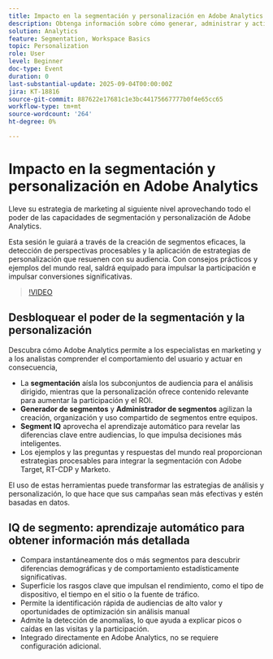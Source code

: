 ```yaml
---
title: Impacto en la segmentación y personalización en Adobe Analytics
description: Obtenga información sobre cómo generar, administrar y activar segmentos en Adobe Analytics. Explore el Generador de segmentos, Segment IQ y las estrategias de personalización que impulsan el ROI.
solution: Analytics
feature: Segmentation, Workspace Basics
topic: Personalization
role: User
level: Beginner
doc-type: Event
duration: 0
last-substantial-update: 2025-09-04T00:00:00Z
jira: KT-18816
source-git-commit: 887622e17681c1e3bc44175667777b0f4e65cc65
workflow-type: tm+mt
source-wordcount: '264'
ht-degree: 0%

---
```



# Impacto en la segmentación y personalización en Adobe Analytics

Lleve su estrategia de marketing al siguiente nivel aprovechando todo el poder de las capacidades de segmentación y personalización de Adobe Analytics.

Esta sesión le guiará a través de la creación de segmentos eficaces, la detección de perspectivas procesables y la aplicación de estrategias de personalización que resuenen con su audiencia. Con consejos prácticos y ejemplos del mundo real, saldrá equipado para impulsar la participación e impulsar conversiones significativas.

>[!VIDEO](https://video.tv.adobe.com/v/3471113/?learn=on&enablevpops)

## Desbloquear el poder de la segmentación y la personalización

Descubra cómo Adobe Analytics permite a los especialistas en marketing y a los analistas comprender el comportamiento del usuario y actuar en consecuencia,

* La **segmentación** aísla los subconjuntos de audiencia para el análisis dirigido, mientras que la personalización ofrece contenido relevante para aumentar la participación y el ROI.
* **Generador de segmentos** y **Administrador de segmentos** agilizan la creación, organización y uso compartido de segmentos entre equipos.
* **Segment IQ** aprovecha el aprendizaje automático para revelar las diferencias clave entre audiencias, lo que impulsa decisiones más inteligentes.
* Los ejemplos y las preguntas y respuestas del mundo real proporcionan estrategias procesables para integrar la segmentación con Adobe Target, RT-CDP y Marketo.

El uso de estas herramientas puede transformar las estrategias de análisis y personalización, lo que hace que sus campañas sean más efectivas y estén basadas en datos.

## IQ de segmento: aprendizaje automático para obtener información más detallada

* Compara instantáneamente dos o más segmentos para descubrir diferencias demográficas y de comportamiento estadísticamente significativas.
* Superficie los rasgos clave que impulsan el rendimiento, como el tipo de dispositivo, el tiempo en el sitio o la fuente de tráfico.
* Permite la identificación rápida de audiencias de alto valor y oportunidades de optimización sin análisis manual
* Admite la detección de anomalías, lo que ayuda a explicar picos o caídas en las visitas y la participación.
* Integrado directamente en Adobe Analytics, no se requiere configuración adicional.